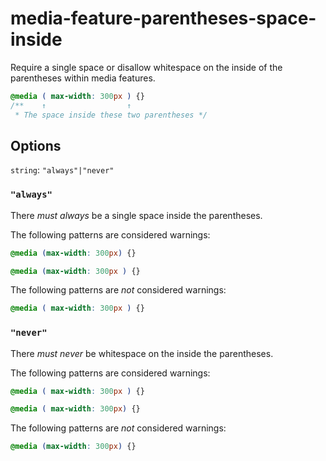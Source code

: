 # media-feature-parentheses-space-inside

Require a single space or disallow whitespace on the inside of the parentheses within media features.

```css
@media ( max-width: 300px ) {}
/**    ↑                  ↑
 * The space inside these two parentheses */
```

## Options

`string`: `"always"|"never"`

### `"always"`

There *must always* be a single space inside the parentheses.

The following patterns are considered warnings:

```css
@media (max-width: 300px) {}
```

```css
@media (max-width: 300px ) {}
```

The following patterns are *not* considered warnings:

```css
@media ( max-width: 300px ) {}
```

### `"never"`

There *must never* be whitespace on the inside the parentheses.

The following patterns are considered warnings:

```css
@media ( max-width: 300px ) {}
```

```css
@media ( max-width: 300px) {}
```

The following patterns are *not* considered warnings:

```css
@media (max-width: 300px) {}
```
